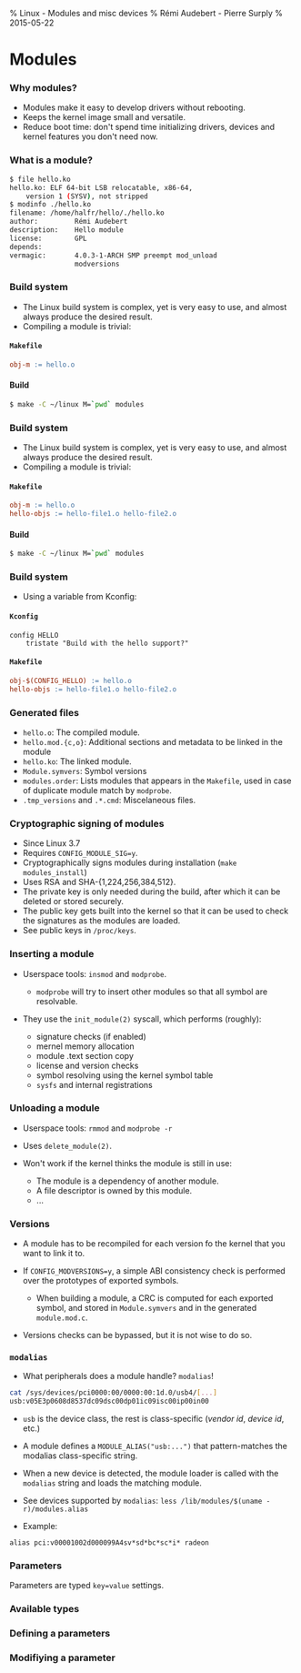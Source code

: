 % Linux - Modules and misc devices
% Rémi Audebert - Pierre Surply
% 2015-05-22

# Modules

### Why modules?

- Modules make it easy to develop drivers without rebooting.
- Keeps the kernel image small and versatile.
- Reduce boot time: don't spend time initializing drivers, devices and kernel
  features you don't need now.

### What is a module?

```bash
$ file hello.ko
hello.ko: ELF 64-bit LSB relocatable, x86-64,
    version 1 (SYSV), not stripped
$ modinfo ./hello.ko
filename: /home/halfr/hello/./hello.ko
author:         Rémi Audebert
description:    Hello module
license:        GPL
depends:        
vermagic:       4.0.3-1-ARCH SMP preempt mod_unload
                modversions
```

### Build system

- The Linux build system is complex, yet is very easy to use, and almost always
  produce the desired result.
- Compiling a module is trivial:

#### `Makefile`

```Makefile
obj-m := hello.o
```

#### Build

```bash
$ make -C ~/linux M=`pwd` modules
```

### Build system

- The Linux build system is complex, yet is very easy to use, and almost always
  produce the desired result.
- Compiling a module is trivial:

#### `Makefile`

```Makefile
obj-m := hello.o
hello-objs := hello-file1.o hello-file2.o
```

#### Build

```bash
$ make -C ~/linux M=`pwd` modules
```

### Build system

- Using a variable from Kconfig:

#### `Kconfig`

```
config HELLO
    tristate "Build with the hello support?"
```

#### `Makefile`

```Makefile
obj-$(CONFIG_HELLO) := hello.o
hello-objs := hello-file1.o hello-file2.o
```

### Generated files

- `hello.o`: The compiled module.
- `hello.mod.{c,o}`: Additional sections and metadata to be linked in the module
- `hello.ko`: The linked module.
- `Module.symvers`: Symbol versions
- `modules.order`: Lists modules that appears in the `Makefile`, used in case
  of duplicate module match by `modprobe`.
- `.tmp_versions` and `.*.cmd`: Miscelaneous files.

### Cryptographic signing of modules

- Since Linux 3.7
- Requires `CONFIG_MODULE_SIG=y`.
- Cryptographically signs modules during installation (`make modules_install`)
- Uses RSA and SHA-{1,224,256,384,512}.
- The private key is only needed during the build, after which it can be
  deleted or stored securely.
- The public key gets built into the kernel so that it can be used to check the
  signatures as the modules are loaded.
- See public keys in `/proc/keys`.

### Inserting a module

- Userspace tools: `insmod` and `modprobe`.

    - `modprobe` will try to insert other modules so that all symbol are
      resolvable.

- They use the `init_module(2)` syscall, which performs (roughly):

    - signature checks (if enabled)
    - mernel memory allocation
    - module .text section copy
    - license and version checks
    - symbol resolving using the kernel symbol table
    - `sysfs` and internal registrations

### Unloading a module

- Userspace tools: `rmmod` and `modprobe -r`
- Uses `delete_module(2)`.
- Won't work if the kernel thinks the module is still in use:

    - The module is a dependency of another module.
    - A file descriptor is owned by this module.
    - ...

### Versions

- A module has to be recompiled for each version fo the kernel that you want to
  link it to.
- If `CONFIG_MODVERSIONS=y`, a simple ABI consistency check is performed over
  the prototypes of exported symbols.

    - When building a module, a CRC is computed for each exported symbol, and
      stored in `Module.symvers` and in the generated `module.mod.c`.
- Versions checks can be bypassed, but it is not wise to do so.

### `modalias`

- What peripherals does a module handle? `modalias`!

```bash
cat /sys/devices/pci0000:00/0000:00:1d.0/usb4/[...]
usb:v05E3p0608d8537dc09dsc00dp01ic09isc00ip00in00
```

- `usb` is the device class, the rest is class-specific (*vendor id*, *device
  id*, etc.)
- A module defines a `MODULE_ALIAS("usb:...")` that pattern-matches the
  modalias class-specific string.
- When a new device is detected, the module loader is called with the
  `modalias` string and loads the matching module.

- See devices supported by `modalias`: `less /lib/modules/$(uname -r)/modules.alias`
- Example:

```
alias pci:v00001002d000099A4sv*sd*bc*sc*i* radeon
```

### Parameters

Parameters are typed `key=value` settings.

### Available types

### Defining a parameters

### Modifiying a parameter

